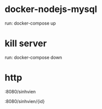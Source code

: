 # docker-nodejs-mysql
run: docker-compose up
# kill server
run: docker-compose down
# http
<your-host>:8080/sinhvien      

<your-host>:8080/sinhvien/{id}
